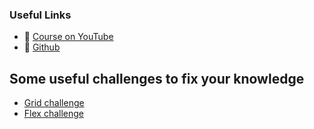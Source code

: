 ### Useful Links
- 🔗 [Course on YouTube](https://www.youtube.com/watch?v=OXGznpKZ_sA&ab_channel=freeCodeCamp.org)
- 🔗 [Github](https://github.com/gitdagray/css_course/blob/main/README.md#-free-web-dev-tools)

## Some useful challenges to fix your knowledge
- [Grid challenge](https://cssgridgarden.com/#ru)
- [Flex challenge](https://flexboxfroggy.com/#ru)